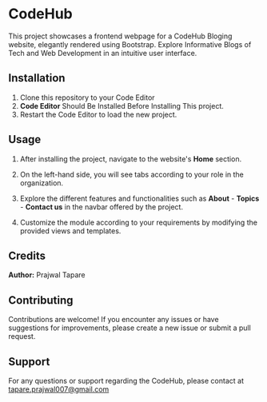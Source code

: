 
# CodeHub

This project showcases a frontend webpage for a CodeHub Bloging website, elegantly rendered using Bootstrap. Explore Informative Blogs of Tech and Web Development in an intuitive user interface.



## Installation

1. Clone this repository to your Code Editor
2. **Code Editor** Should Be Installed Before Installing This project.
3. Restart the Code Editor to load the new project.

## Usage

1. After installing the project, navigate to the website's **Home** section.

2. On the left-hand side, you will see tabs according to your role in the organization.
3. Explore the different features and functionalities  such as **About** - **Topics** - **Contact us** in the navbar offered by the project.

4. Customize the module according to your requirements by modifying the provided views and templates.


## Credits

**Author:** Prajwal Tapare


## Contributing

Contributions are welcome! If you encounter any issues or have suggestions for improvements, please create a new issue or submit a pull request.


## Support

For any questions or support regarding the CodeHub, please contact at tapare.prajwal007@gmail.com

